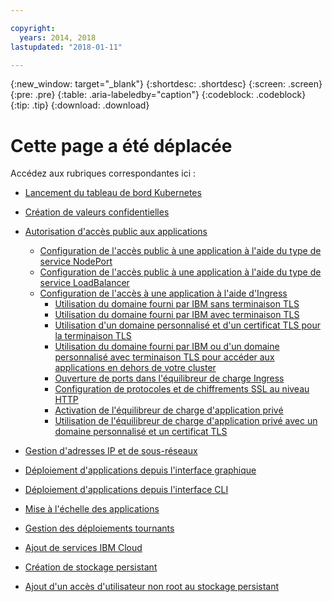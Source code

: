 ```yaml
---

copyright:
  years: 2014, 2018
lastupdated: "2018-01-11"

---
```


{:new_window: target="_blank"}
{:shortdesc: .shortdesc}
{:screen: .screen}
{:pre: .pre}
{:table: .aria-labeledby="caption"}
{:codeblock: .codeblock}
{:tip: .tip}
{:download: .download}


# Cette page a été déplacée

Accédez aux rubriques correspondantes ici :
- [Lancement du tableau de bord Kubernetes](cs_app.html#cli_dashboard)
- [Création de valeurs confidentielles](cs_app.html#secrets)
- [Autorisation d'accès public aux applications](cs_network_planning.html#planning)
  - [Configuration de l'accès public à une application à l'aide du type de service NodePort](cs_nodeport.html#config)
  - [Configuration de l'accès public à une application à l'aide du type de service LoadBalancer](cs_loadbalancer.html#config)
  - [Configuration de l'accès à une application à l'aide d'Ingress](cs_ingress.html#config)
    - [Utilisation du domaine fourni par IBM sans terminaison TLS](cs_ingress.html#ibm_domain)
    - [Utilisation du domaine fourni par IBM avec terminaison TLS](cs_ingress.html#ibm_domain_cert)
    - [Utilisation d'un domaine personnalisé et d'un certificat TLS pour la terminaison TLS](cs_ingress.html#custom_domain_cert)
    - [Utilisation du domaine fourni par IBM ou d'un domaine personnalisé avec terminaison TLS pour accéder aux applications en dehors de votre cluster](cs_ingress.html#external_endpoint)
    - [Ouverture de ports dans l'équilibreur de charge Ingress](cs_ingress.html#opening_ingress_ports)
    - [Configuration de protocoles et de chiffrements SSL au niveau HTTP](cs_ingress.html#ssl_protocols_ciphers)
    - [Activation de l'équilibreur de charge d'application privé](cs_ingress.html#private_ingress)
    - [Utilisation  de l'équilibreur de charge d'application privé avec un domaine personnalisé et un certificat TLS](cs_ingress.html#private_ingress_tls)
- [Gestion d'adresses IP et de sous-réseaux](cs_subnets.html#manage)
  
- [Déploiement d'applications depuis l'interface graphique](cs_app.html#app_ui)
- [Déploiement d'applications depuis l'interface CLI](cs_app.html#app_cli)
- [Mise à l'échelle des applications](cs_app.html#app_scaling)
- [Gestion des déploiements tournants](cs_app.html#app_rolling)
- [Ajout de services IBM Cloud](cs_integrations.html#adding_app)
- [Création de stockage persistant](cs_storage.html#create)
- [Ajout d'un accès d'utilisateur non root au stockage persistant](cs_storage.html#nonroot)

